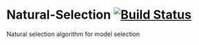 # Natural-Selection [![Build Status](https://travis-ci.com/zli117/Natural-Selection.svg?token=j4y2W3bQxnm7LkxGR6Um&branch=master)](https://travis-ci.com/zli117/Natural-Selection)
Natural selection algorithm for model selection
